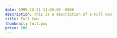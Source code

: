 ```yaml
---
date: 1999-12-31 11:59:59 -0800
description: This is a description of a Full Cow
title: Full Cow
thumbnail: full.png
price: 500
---
```

